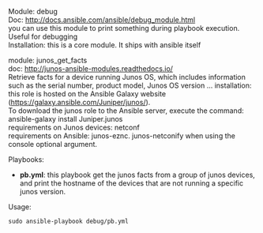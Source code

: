 Module: debug  
Doc: http://docs.ansible.com/ansible/debug_module.html  
you can use this module to print something during playbook execution. Useful for debugging  
Installation: this is a core module. It ships with ansible itself  

module: junos_get_facts  
doc: http://junos-ansible-modules.readthedocs.io/  
Retrieve facts for a device running Junos OS, which includes information such as the serial number, product model, Junos OS version ... 
installation: this role is hosted on the Ansible Galaxy website (https://galaxy.ansible.com/Juniper/junos/).   
To download the junos role to the Ansible server, execute the command: ansible-galaxy install Juniper.junos  
requirements on Junos devices: netconf  
requirements on Ansible: junos-eznc.  junos-netconify when using the console optional argument.    

Playbooks:  
- **pb.yml**: this playbook get the junos facts from a group of junos devices, and print the hostname of the devices that are not running a specific junos version.     

Usage: 
```
sudo ansible-playbook debug/pb.yml   
```
